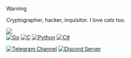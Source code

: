 > [!Warning]  
> Cryptographer, hacker, inquisitor. I love cats too.

<p>
  <img src="https://lanyard.cnrad.dev/api/1237666375502266393" /><br>
  <a href="https://github.com/swordoffaith"><img src="https://img.shields.io/badge/Go-00ADD8?style=for-the-badge&logo=go&logoColor=white" alt="Go"></a>
  <a href="https://github.com/swordoffaith"><img src="https://img.shields.io/badge/C-00599C?style=for-the-badge&logo=c&logoColor=white" alt="C"></a>
  <a href="https://github.com/swordoffaith"><img src="https://img.shields.io/badge/Python-3776AB?style=for-the-badge&logo=python&logoColor=white" alt="Python"></a>
  <a href="https://github.com/swordoffaith"><img src="https://img.shields.io/badge/C%23-239120?style=for-the-badge&logo=csharp&logoColor=white" alt="C#"></a>
</p>

<p>
  <a href="https://t.me/rosestealer/" target="_blank"><img src="https://img.shields.io/badge/Telegram-0088cc?style=for-the-badge&logo=telegram&logoColor=white" alt="Telegram Channel"></a>
  <a href="https://discord.com/invite/7V4GEa4nzU" target="_blank"><img src="https://img.shields.io/badge/Discord-5865F2?style=for-the-badge&logo=discord&logoColor=white" alt="Discord Server"></a>
</p>
